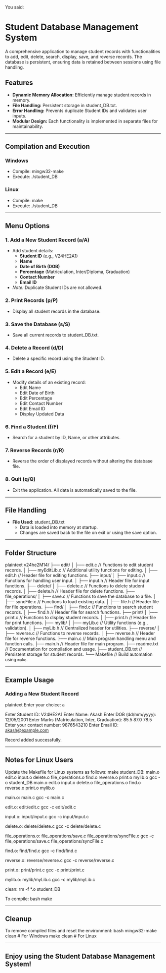 You said:
# Student Database Management System

A comprehensive application to manage student records with functionalities to add, edit, delete, search, display, save, and reverse records. The database is persistent, ensuring data is retained between sessions using file handling.

## Features
- **Dynamic Memory Allocation:** Efficiently manage student records in memory.
- **File Handling:** Persistent storage in student_DB.txt.
- **Error Handling:** Prevents duplicate Student IDs and validates user inputs.
- **Modular Design:** Each functionality is implemented in separate files for maintainability.

---

## Compilation and Execution

### Windows
- Compile: mingw32-make
- Execute: ./student_DB

### Linux
- Compile: make
- Execute: ./student_DB

---

## Menu Options

### 1. Add a New Student Record (a/A)
- Add student details:
  - **Student ID** (e.g., V24HE2A1)
  - **Name**
  - **Date of Birth (DOB)**
  - **Percentage** (Matriculation, Inter/Diploma, Graduation)
  - **Contact Number**
  - **Email ID**
- *Note:* Duplicate Student IDs are not allowed.

### 2. Print Records (p/P)
- Display all student records in the database.

### 3. Save the Database (s/S)
- Save all current records to student_DB.txt.

### 4. Delete a Record (d/D)
- Delete a specific record using the Student ID.

### 5. Edit a Record (e/E)
- Modify details of an existing record:
  - Edit Name
  - Edit Date of Birth
  - Edit Percentage
  - Edit Contact Number
  - Edit Email ID
  - Display Updated Data

### 6. Find a Student (f/F)
- Search for a student by ID, Name, or other attributes.

### 7. Reverse Records (r/R)
- Reverse the order of displayed records without altering the database file.

### 8. Quit (q/Q)
- Exit the application. All data is automatically saved to the file.

---

## File Handling
- **File Used:** student_DB.txt
  - Data is loaded into memory at startup.
  - Changes are saved back to the file on exit or using the save option.

---


## Folder Structure
plaintext
v24he2M14/
├── edit/
│   ├── edit.c               // Functions to edit student records.
│   ├── myEditLib.c          // Additional utility functions for editing.
│   ├── edit.h               // Header file for editing functions.
├── input/
│   ├── input.c              // Functions for handling user input.
│   ├── input.h              // Header file for input functions.
├── delete/
│   ├── delete.c             // Functions to delete student records.
│   ├── delete.h             // Header file for delete functions.
├── file_operations/
│   ├── save.c               // Functions to save the database to a file.
│   ├── syncFile.c           // Functions to load existing data.
│   ├── file.h               // Header file for file operations.
├── find/
│   ├── find.c               // Functions to search student records.
│   ├── find.h               // Header file for search functions.
├── print/
│   ├── print.c              // Functions to display student records.
│   ├── print.h              // Header file for print functions.
├── mylib/
│   ├── myLib.c              // Utility functions (e.g., validation).
│   ├── myLib.h              // Centralized header for utilities.
├── reverse/
│   ├── reverse.c            // Functions to reverse records.
│   ├── reverse.h            // Header file for reverse functions.
├── main.c                   // Main program handling menu and function calls.
├── main.h                   // Header file for main program.
├── readme.txt               // Documentation for compilation and usage.
├── student_DB.txt           // Persistent storage for student records.
└── Makefile                 // Build automation using `make`.


---

## Example Usage

### Adding a New Student Record
plaintext
Enter your choice: a

Enter Student ID: V24HE2A1
Enter Name: Akash
Enter DOB (dd/mm/yyyy): 12/05/2001
Enter Marks (Matriculation, Inter, Graduation): 85.5 87.0 78.5
Enter your contact number: 9876543210
Enter Email ID: akash@example.com

Record added successfully.


---

## Notes for Linux Users

Update the Makefile for Linux systems as follows:
make
student_DB: main.o edit.o input.o delete.o file_operations.o find.o reverse.o print.o mylib.o
	gcc -o student_DB main.o edit.o input.o delete.o file_operations.o find.o reverse.o print.o mylib.o

main.o: main.c
	gcc -c main.c

edit.o: edit/edit.c
	gcc -c edit/edit.c

input.o: input/input.c
	gcc -c input/input.c

delete.o: delete/delete.c
	gcc -c delete/delete.c

file_operations.o: file_operations/save.c file_operations/syncFile.c
	gcc -c file_operations/save.c file_operations/syncFile.c

find.o: find/find.c
	gcc -c find/find.c

reverse.o: reverse/reverse.c
	gcc -c reverse/reverse.c

print.o: print/print.c
	gcc -c print/print.c

mylib.o: mylib/myLib.c
	gcc -c mylib/myLib.c

clean:
	rm -f *.o student_DB


To compile:
bash
make


---

## Cleanup
To remove compiled files and reset the environment:
bash
mingw32-make clean   # For Windows
make clean           # For Linux


---

## Enjoy using the Student Database Management System!